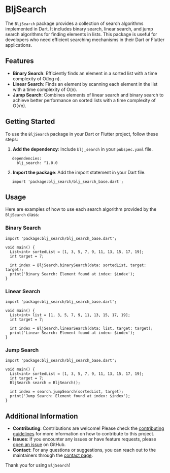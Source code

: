 # BljSearch

The `BljSearch` package provides a collection of search algorithms implemented in Dart. It includes binary search, linear search, and jump search algorithms for finding elements in lists. This package is useful for developers who need efficient searching mechanisms in their Dart or Flutter applications.

## Features

- **Binary Search**: Efficiently finds an element in a sorted list with a time complexity of O(log n).
- **Linear Search**: Finds an element by scanning each element in the list with a time complexity of O(n).
- **Jump Search**: Combines elements of linear search and binary search to achieve better performance on sorted lists with a time complexity of O(√n).

## Getting Started

To use the `BljSearch` package in your Dart or Flutter project, follow these steps:

1. **Add the dependency**: Include `blj_search` in your `pubspec.yaml` file.

 ```
    dependencies:
      blj_search: ^1.0.0
``` 
2. **Import the package**: Add the import statement in your Dart file.

 ```
    import 'package:blj_search/blj_search_base.dart';
``` 
## Usage

Here are examples of how to use each search algorithm provided by the `BljSearch` class:

### Binary Search

```
import 'package:blj_search/blj_search_base.dart';

void main() {
  List<int> sortedList = [1, 3, 5, 7, 9, 11, 13, 15, 17, 19];
  int target = 7;

  int index = BljSearch.binarySearch(data: sortedList, target: target);
  print('Binary Search: Element found at index: $index');
}
```     

### Linear Search

```
import 'package:blj_search/blj_search_base.dart';

void main() {
  List<int> list = [1, 3, 5, 7, 9, 11, 13, 15, 17, 19];
  int target = 7;

  int index = BljSearch.linearSearch(data: list, target: target);
  print('Linear Search: Element found at index: $index');
}
``` 

### Jump Search

```
import 'package:blj_search/blj_search_base.dart';

void main() {
  List<int> sortedList = [1, 3, 5, 7, 9, 11, 13, 15, 17, 19];
  int target = 7;
  BljSearch search = BljSearch();

  int index = search.jumpSearch(sortedList, target);
  print('Jump Search: Element found at index: $index');
}
```

## Additional Information

-   **Contributing**: Contributions are welcome! Please check the [contributing guidelines](CONTRIBUTING.md) for more information on how to contribute to this project.
-   **Issues**: If you encounter any issues or have feature requests, please [open an issue](https://github.com/khusantoy/blj-search/issues) on GitHub.
-   **Contact**: For any questions or suggestions, you can reach out to the maintainers through the [contact page](https://github.com/khusantoy/blj-search#contact).

Thank you for using `BljSearch`!
